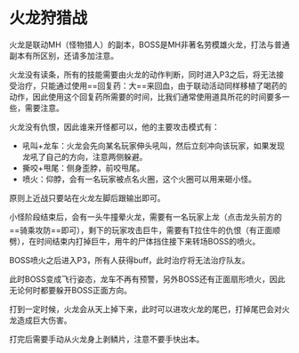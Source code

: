 # 火龙狩猎战

火龙是联动MH（怪物猎人）的副本，BOSS是MH非著名劳模雄火龙，打法与普通副本有所区别，还请多加注意。

火龙没有读条，所有的技能需要由火龙的动作判断，同时进入P3之后，将无法接受治疗，只能通过使用==回复药：大==来回血，由于联动活动同样移植了喝药的动作，因此使用这个回复药所需要的时间，比我们通常使用道具所花的时间要多一些，需要注意。

火龙没有仇恨，因此谁来开怪都可以，他的主要攻击模式有：

* 吼叫+龙车：火龙会先向某名玩家伸头吼叫，然后立刻冲向该玩家，如果发现龙吼了自己的方向，注意两侧躲避。
* 撕咬+甩尾：侧身歪脖，前咬甩尾。
* 喷火：仰脖，会有一名玩家被点名火圈，这个火圈可以用来砸小怪。

原则上近战只要站在火龙左脚后跟输出即可。

小怪阶段结束后，会有一头牛撞晕火龙，需要有一名玩家上龙（点击龙头前方的==骑乘攻防==即可），剩下的玩家攻击巨牛，需要有<img class="no-zoom sm-icon" :src="$withBase('/images/jobs/tank.png')" height="20">T拉住牛的仇恨（有正面顺劈），在时间结束内打掉巨牛，用牛的尸体挡住接下来转场BOSS的喷火。

BOSS喷火之后进入P3，所有人获得<Status :id="1495" name="火龙领域" />buff，此时治疗将无法治疗队友。

此时BOSS变成飞行姿态，龙车不再有预警，另外BOSS还有正面扇形喷火，因此无论何时都要躲开BOSS正面方向。

打到一定时候，火龙会从天上掉下来，此时可以进攻火龙的尾巴，打掉尾巴会对火龙造成巨大伤害。

打完后需要手动从火龙身上剥鳞片，注意不要手快出本。